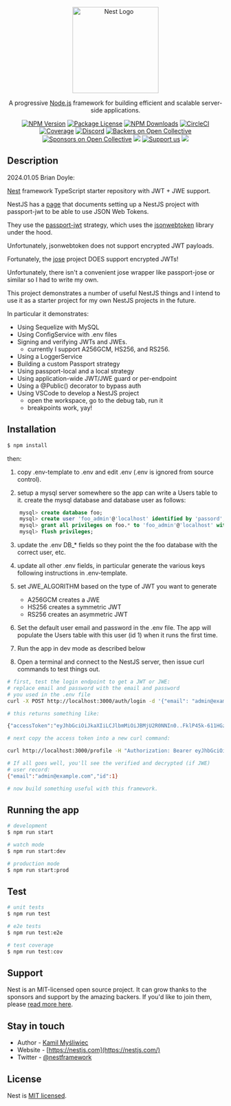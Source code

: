 <p align="center">
  <a href="http://nestjs.com/" target="blank"><img src="https://nestjs.com/img/logo-small.svg" width="200" alt="Nest Logo" /></a>
</p>

[circleci-image]: https://img.shields.io/circleci/build/github/nestjs/nest/master?token=abc123def456
[circleci-url]: https://circleci.com/gh/nestjs/nest

  <p align="center">A progressive <a href="http://nodejs.org" target="_blank">Node.js</a> framework for building efficient and scalable server-side applications.</p>
    <p align="center">
<a href="https://www.npmjs.com/~nestjscore" target="_blank"><img src="https://img.shields.io/npm/v/@nestjs/core.svg" alt="NPM Version" /></a>
<a href="https://www.npmjs.com/~nestjscore" target="_blank"><img src="https://img.shields.io/npm/l/@nestjs/core.svg" alt="Package License" /></a>
<a href="https://www.npmjs.com/~nestjscore" target="_blank"><img src="https://img.shields.io/npm/dm/@nestjs/common.svg" alt="NPM Downloads" /></a>
<a href="https://circleci.com/gh/nestjs/nest" target="_blank"><img src="https://img.shields.io/circleci/build/github/nestjs/nest/master" alt="CircleCI" /></a>
<a href="https://coveralls.io/github/nestjs/nest?branch=master" target="_blank"><img src="https://coveralls.io/repos/github/nestjs/nest/badge.svg?branch=master#9" alt="Coverage" /></a>
<a href="https://discord.gg/G7Qnnhy" target="_blank"><img src="https://img.shields.io/badge/discord-online-brightgreen.svg" alt="Discord"/></a>
<a href="https://opencollective.com/nest#backer" target="_blank"><img src="https://opencollective.com/nest/backers/badge.svg" alt="Backers on Open Collective" /></a>
<a href="https://opencollective.com/nest#sponsor" target="_blank"><img src="https://opencollective.com/nest/sponsors/badge.svg" alt="Sponsors on Open Collective" /></a>
  <a href="https://paypal.me/kamilmysliwiec" target="_blank"><img src="https://img.shields.io/badge/Donate-PayPal-ff3f59.svg"/></a>
    <a href="https://opencollective.com/nest#sponsor"  target="_blank"><img src="https://img.shields.io/badge/Support%20us-Open%20Collective-41B883.svg" alt="Support us"></a>
  <a href="https://twitter.com/nestframework" target="_blank"><img src="https://img.shields.io/twitter/follow/nestframework.svg?style=social&label=Follow"></a>
</p>
  <!--[![Backers on Open Collective](https://opencollective.com/nest/backers/badge.svg)](https://opencollective.com/nest#backer)
  [![Sponsors on Open Collective](https://opencollective.com/nest/sponsors/badge.svg)](https://opencollective.com/nest#sponsor)-->

## Description

2024.01.05 Brian Doyle:

[Nest](https://github.com/nestjs/nest) framework TypeScript starter repository with JWT + JWE support.

NestJS has a [page](https://docs.nestjs.com/recipes/passport) that documents setting up a NestJS project with passport-jwt to be able to use JSON Web Tokens.

They use the [passport-jwt](https://www.passportjs.org/packages/passport-jwt/) strategy, which uses the [jsonwebtoken](https://github.com/auth0/node-jsonwebtoken) library under the hood.

Unfortunately, jsonwebtoken does not support encrypted JWT payloads.

Fortunately, the [jose](https://github.com/panva/jose) project DOES support encrypted JWTs!

Unfortunately, there isn't a convenient jose wrapper like passport-jose or similar so I had to write my own.

This project demonstrates a number of useful NestJS things and I intend to use it as a starter project for my own NestJS projects in the future.

In particular it demonstrates:

- Using Sequelize with MySQL
- Using ConfigService with .env files
- Signing and verifying JWTs and JWEs.
    - currently I support A256GCM, HS256, and RS256.
- Using a LoggerService
- Building a custom Passport strategy
- Using passport-local and a local strategy
- Using application-wide JWT/JWE guard or per-endpoint
- Using a @Public() decorator to bypass auth
- Using VSCode to develop a NestJS project
    - open the workspace, go to the debug tab, run it
    - breakpoints work, yay!

## Installation

```bash
$ npm install
```

then:

1. copy .env-template to .env and edit .env (.env is ignored from source control).

2. setup a mysql server somewhere so the app can write a Users table to it. create the mysql database and database user as follows:

```sql
    mysql> create database foo;
    mysql> create user 'foo_admin'@'localhost' identified by 'passord';
    mysql> grant all privileges on foo.* to 'foo_admin'@'localhost' with grant option;
    mysql> flush privileges;
```

3. update the .env DB_* fields so they point the the foo database with the correct user, etc.

4. update all other .env fields, in particular generate the various keys following instructions in .env-template.

5. set JWE_ALGORITHM based on the type of JWT you want to generate

    - A256GCM creates a JWE
    - HS256 creates a symmetric JWT
    - RS256 creates an asymmetric JWT

6. Set the default user email and password in the .env file. The app will populate the Users table with this user (id 1) when it runs the first time.

7. Run the app in dev mode as described below

8. Open a terminal and connect to the NestJS server, then issue curl commands to test things out.

```bash
# first, test the login endpoint to get a JWT or JWE:
# replace email and password with the email and password
# you used in the .env file
curl -X POST http://localhost:3000/auth/login -d '{"email": "admin@example.com", "password": "admin"}' -H "Content-Type: application/json"

# this returns something like:

{"accessToken":"eyJhbGciOiJkaXIiLCJlbmMiOiJBMjU2R0NNIn0..FklP45k-611HGziE.nwka3-HlSYXrbHH88KD4AetoOiUcVq1gUIaBidr7ySpodgYFNqnqOpOIgNqrI9hDEeO3yqhlfO5orrQ3ldyyubSW0IqkUFF5FblfOZ9pSK4ZfUp1yKSBOhNSK9Vdem003QJtV887HcL-hxXTddY.iPeGdt0Ua4Q3XC8znAxhoQ"}

# next copy the access token into a new curl command:

curl http://localhost:3000/profile -H "Authorization: Bearer eyJhbGciOiJkaXIiLCJlbmMiOiJBMjU2R0NNIn0..FklP45k-611HGziE.nwka3-HlSYXrbHH88KD4AetoOiUcVq1gUIaBidr7ySpodgYFNqnqOpOIgNqrI9hDEeO3yqhlfO5orrQ3ldyyubSW0IqkUFF5FblfOZ9pSK4ZfUp1yKSBOhNSK9Vdem003QJtV887HcL-hxXTddY.iPeGdt0Ua4Q3XC8znAxhoQ"

# If all goes well, you'll see the verified and decrypted (if JWE)
# user record:
{"email":"admin@example.com","id":1}

# now build something useful with this framework.
```

## Running the app

```bash
# development
$ npm run start

# watch mode
$ npm run start:dev

# production mode
$ npm run start:prod
```

## Test

```bash
# unit tests
$ npm run test

# e2e tests
$ npm run test:e2e

# test coverage
$ npm run test:cov
```

## Support

Nest is an MIT-licensed open source project. It can grow thanks to the sponsors and support by the amazing backers. If you'd like to join them, please [read more here](https://docs.nestjs.com/support).

## Stay in touch

- Author - [Kamil Myśliwiec](https://kamilmysliwiec.com)
- Website - [https://nestjs.com](https://nestjs.com/)
- Twitter - [@nestframework](https://twitter.com/nestframework)

## License

Nest is [MIT licensed](LICENSE).
